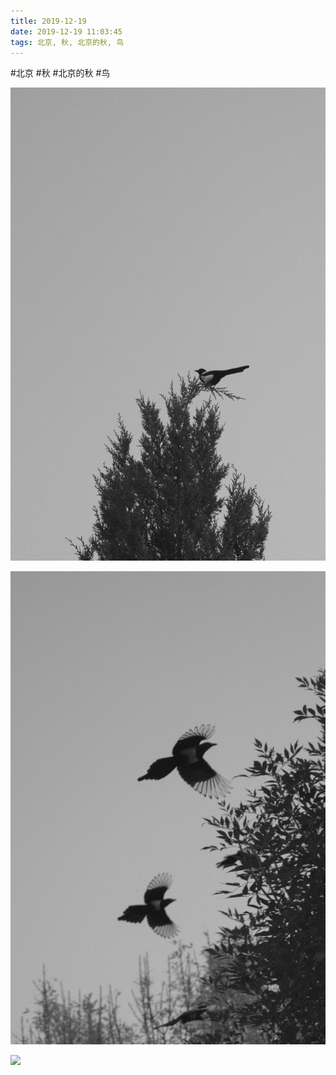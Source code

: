 ```yaml
---
title: 2019-12-19
date: 2019-12-19 11:03:45
tags: 北京, 秋, 北京的秋, 鸟
---
```




#北京 #秋 #北京的秋 #鸟

![](/assets/images/2019/12/725fcd54945333d600eb7b9509dacc5e.jpg)

![](/assets/images/2019/12/add44a3a0987e4595457868e8142d613.jpg)

![](/assets/images/2019/12/496ac6ef593ecad30d28c3006b8e3b51.jpg)
